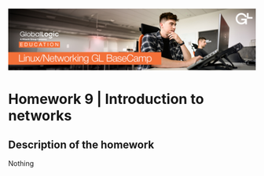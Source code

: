 ![alt text](screen/logo.png)
# Homework 9 | Introduction to networks
## Description of the homework
Nothing